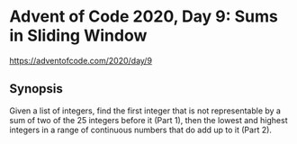 # Advent of Code 2020, Day 9: Sums in Sliding Window

https://adventofcode.com/2020/day/9

## Synopsis

Given a list of integers, find the first integer that is not representable by a sum of two of the 25 integers before it (Part 1), then the lowest and highest integers in a range of continuous numbers that do add up to it (Part 2).
